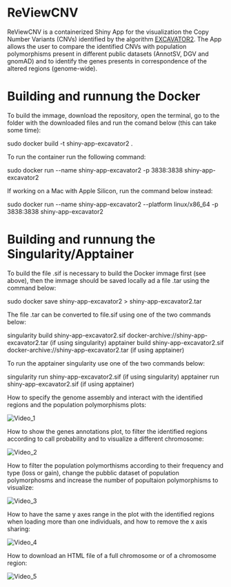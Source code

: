 # ReViewCNV

ReViewCNV is a containerized Shiny App for the visualization the Copy Number Variants (CNVs) identified by the algorithm [EXCAVATOR2](https://pubmed.ncbi.nlm.nih.gov/27507884/). The App allows the user to compare the  identified CNVs with population polymorphisms present in different public datasets (AnnotSV, DGV and gnomAD) and to identify the genes presents in correspondence of the altered regions (genome-wide).

# Building and runnung the Docker

To build the immage, download the repository, open the terminal, go to the folder with the downloaded files and run the comand below (this can take some time):

sudo docker build -t shiny-app-excavator2 .

To run the container run the following command:

sudo docker run --name shiny-app-excavator2  -p 3838:3838 shiny-app-excavator2

If working on a Mac with Apple Silicon, run the command below instead:

sudo docker run --name shiny-app-excavator2 --platform linux/x86_64   -p 3838:3838 shiny-app-excavator2 

# Building and runnung the Singularity/Apptainer

To build the file .sif is necessary to build the Docker immage first (see above), then the immage should be saved locally ad a file .tar using the command below:

sudo docker save shiny-app-excavator2 > shiny-app-excavator2.tar 

The file .tar can be converted to file.sif using one of the two commands below:

singularity build shiny-app-excavator2.sif docker-archive://shiny-app-excavator2.tar (if using singularity)
apptainer build shiny-app-excavator2.sif docker-archive://shiny-app-excavator2.tar (if using apptainer)

To run the apptainer singularity use one of the two commands below:

singularity run    shiny-app-excavator2.sif (if using singularity)
apptainer run    shiny-app-excavator2.sif (if using apptainer)

 How to specify the genome assembly and interact with the identified regions and the population polymorphisms plots:

![Video_1](https://github.com/ctglab/ReViewCNV/assets/110105172/c0f3ad06-f099-4a71-b962-8d7dfb152513)

 How to show the genes annotations plot, to filter the identified regions according to call probability and to visualize a different chromosome:

![Video_2](https://github.com/ctglab/ReViewCNV/assets/110105172/6c770d9f-b347-4a99-8745-b61ece0def9f)

 How to filter the population polymorthisms according to their frequency and type (loss or gain), change the pubblic dataset of population polymorphosms and increase the number of popultaion polymorphisms to visualize:

![Video_3](https://github.com/ctglab/ReViewCNV/assets/110105172/27f238ae-884e-4fa8-8fd9-b90be701decd)

How to have the same y axes range in the plot with the identified regions when loading more than one individuals, and how to remove the x axis sharing:

![Video_4](https://github.com/ctglab/ReViewCNV/assets/110105172/8d4d34bc-4eee-4ab9-a8e7-95a5acaa93f7)

How to download an HTML file of a full chromosome or of a chromosome region:

![Video_5](https://github.com/ctglab/ReViewCNV/assets/110105172/91823650-ccd4-4a69-a613-10043d012ff4)








